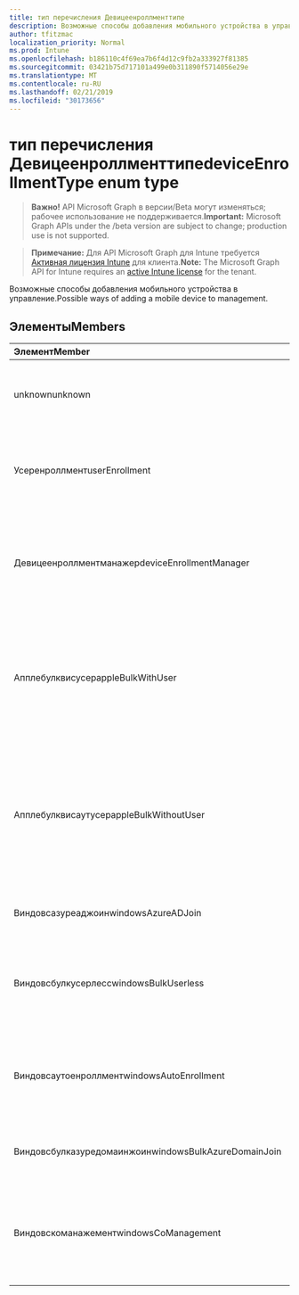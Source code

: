 ```yaml
---
title: тип перечисления Девицеенроллменттипе
description: Возможные способы добавления мобильного устройства в управление.
author: tfitzmac
localization_priority: Normal
ms.prod: Intune
ms.openlocfilehash: b186110c4f69ea7b6f4d12c9fb2a333927f81385
ms.sourcegitcommit: 03421b75d717101a499e0b311890f5714056e29e
ms.translationtype: MT
ms.contentlocale: ru-RU
ms.lasthandoff: 02/21/2019
ms.locfileid: "30173656"
---
```

# <a name="deviceenrollmenttype-enum-type"></a><span data-ttu-id="a0b41-103">тип перечисления Девицеенроллменттипе</span><span class="sxs-lookup"><span data-stu-id="a0b41-103">deviceEnrollmentType enum type</span></span>

> <span data-ttu-id="a0b41-104">**Важно!** API Microsoft Graph в версии/Beta могут изменяться; рабочее использование не поддерживается.</span><span class="sxs-lookup"><span data-stu-id="a0b41-104">**Important:** Microsoft Graph APIs under the /beta version are subject to change; production use is not supported.</span></span>

> <span data-ttu-id="a0b41-105">**Примечание:** Для API Microsoft Graph для Intune требуется [Активная лицензия Intune](https://go.microsoft.com/fwlink/?linkid=839381) для клиента.</span><span class="sxs-lookup"><span data-stu-id="a0b41-105">**Note:** The Microsoft Graph API for Intune requires an [active Intune license](https://go.microsoft.com/fwlink/?linkid=839381) for the tenant.</span></span>

<span data-ttu-id="a0b41-106">Возможные способы добавления мобильного устройства в управление.</span><span class="sxs-lookup"><span data-stu-id="a0b41-106">Possible ways of adding a mobile device to management.</span></span>

## <a name="members"></a><span data-ttu-id="a0b41-107">Элементы</span><span class="sxs-lookup"><span data-stu-id="a0b41-107">Members</span></span>
|<span data-ttu-id="a0b41-108">Элемент</span><span class="sxs-lookup"><span data-stu-id="a0b41-108">Member</span></span>|<span data-ttu-id="a0b41-109">Значение</span><span class="sxs-lookup"><span data-stu-id="a0b41-109">Value</span></span>|<span data-ttu-id="a0b41-110">Описание</span><span class="sxs-lookup"><span data-stu-id="a0b41-110">Description</span></span>|
|:---|:---|:---|
|<span data-ttu-id="a0b41-111">unknown</span><span class="sxs-lookup"><span data-stu-id="a0b41-111">unknown</span></span>|<span data-ttu-id="a0b41-112">нуль</span><span class="sxs-lookup"><span data-stu-id="a0b41-112">0</span></span>|<span data-ttu-id="a0b41-113">Значение по умолчанию: тип регистрации не был собран.</span><span class="sxs-lookup"><span data-stu-id="a0b41-113">Default value, enrollment type was not collected.</span></span>|
|<span data-ttu-id="a0b41-114">Усеренроллмент</span><span class="sxs-lookup"><span data-stu-id="a0b41-114">userEnrollment</span></span>|<span data-ttu-id="a0b41-115">1,1</span><span class="sxs-lookup"><span data-stu-id="a0b41-115">1</span></span>|<span data-ttu-id="a0b41-116">Управляемая пользователями регистрация через канал BYOD.</span><span class="sxs-lookup"><span data-stu-id="a0b41-116">User driven enrollment through BYOD channel.</span></span>|
|<span data-ttu-id="a0b41-117">Девицеенроллментманажер</span><span class="sxs-lookup"><span data-stu-id="a0b41-117">deviceEnrollmentManager</span></span>|<span data-ttu-id="a0b41-118">2</span><span class="sxs-lookup"><span data-stu-id="a0b41-118">2</span></span>|<span data-ttu-id="a0b41-119">Регистрация пользователей с помощью учетной записи менеджера регистрации устройств.</span><span class="sxs-lookup"><span data-stu-id="a0b41-119">User enrollment with a device enrollment manager account.</span></span>|
|<span data-ttu-id="a0b41-120">Апплебулквисусер</span><span class="sxs-lookup"><span data-stu-id="a0b41-120">appleBulkWithUser</span></span>|<span data-ttu-id="a0b41-121">4</span><span class="sxs-lookup"><span data-stu-id="a0b41-121">3</span></span>|<span data-ttu-id="a0b41-122">Массовая регистрация Apple с задачей пользователя.</span><span class="sxs-lookup"><span data-stu-id="a0b41-122">Apple bulk enrollment with user challenge.</span></span> <span data-ttu-id="a0b41-123">(Предотвращение выполнения данных, Apple Configurator)</span><span class="sxs-lookup"><span data-stu-id="a0b41-123">(DEP, Apple Configurator)</span></span>|
|<span data-ttu-id="a0b41-124">Апплебулквисаутусер</span><span class="sxs-lookup"><span data-stu-id="a0b41-124">appleBulkWithoutUser</span></span>|<span data-ttu-id="a0b41-125">4</span><span class="sxs-lookup"><span data-stu-id="a0b41-125">4</span></span>|<span data-ttu-id="a0b41-126">Массовая регистрация Apple без задачи пользователя.</span><span class="sxs-lookup"><span data-stu-id="a0b41-126">Apple bulk enrollment without user challenge.</span></span> <span data-ttu-id="a0b41-127">(Предотвращение выполнения данных, Apple Configurator, Mobile config)</span><span class="sxs-lookup"><span data-stu-id="a0b41-127">(DEP, Apple Configurator, Mobile Config)</span></span>|
|<span data-ttu-id="a0b41-128">Виндовсазуреаджоин</span><span class="sxs-lookup"><span data-stu-id="a0b41-128">windowsAzureADJoin</span></span>|<span data-ttu-id="a0b41-129">17:00</span><span class="sxs-lookup"><span data-stu-id="a0b41-129">5</span></span>|<span data-ttu-id="a0b41-130">ПриСоединение к Windows 10 Azure AD.</span><span class="sxs-lookup"><span data-stu-id="a0b41-130">Windows 10 Azure AD Join.</span></span>|
|<span data-ttu-id="a0b41-131">Виндовсбулкусерлесс</span><span class="sxs-lookup"><span data-stu-id="a0b41-131">windowsBulkUserless</span></span>|<span data-ttu-id="a0b41-132">6</span><span class="sxs-lookup"><span data-stu-id="a0b41-132">6</span></span>|<span data-ttu-id="a0b41-133">Массовая регистрация Windows 10 с помощью ICD с помощью сертификата.</span><span class="sxs-lookup"><span data-stu-id="a0b41-133">Windows 10 Bulk enrollment through ICD with certificate.</span></span>|
|<span data-ttu-id="a0b41-134">Виндовсаутоенроллмент</span><span class="sxs-lookup"><span data-stu-id="a0b41-134">windowsAutoEnrollment</span></span>|<span data-ttu-id="a0b41-135">7</span><span class="sxs-lookup"><span data-stu-id="a0b41-135">7</span></span>|<span data-ttu-id="a0b41-136">Автоматическая регистрация в Windows 10.</span><span class="sxs-lookup"><span data-stu-id="a0b41-136">Windows 10 automatic enrollment.</span></span> <span data-ttu-id="a0b41-137">(Добавление рабочей учетной записи)</span><span class="sxs-lookup"><span data-stu-id="a0b41-137">(Add work account)</span></span>|
|<span data-ttu-id="a0b41-138">Виндовсбулказуредомаинжоин</span><span class="sxs-lookup"><span data-stu-id="a0b41-138">windowsBulkAzureDomainJoin</span></span>|<span data-ttu-id="a0b41-139">8,5</span><span class="sxs-lookup"><span data-stu-id="a0b41-139">8</span></span>|<span data-ttu-id="a0b41-140">Массовый приСоединение к Windows 10 Azure AD.</span><span class="sxs-lookup"><span data-stu-id="a0b41-140">Windows 10 bulk Azure AD Join.</span></span>|
|<span data-ttu-id="a0b41-141">Виндовскоманажемент</span><span class="sxs-lookup"><span data-stu-id="a0b41-141">windowsCoManagement</span></span>|<span data-ttu-id="a0b41-142">10</span><span class="sxs-lookup"><span data-stu-id="a0b41-142">9</span></span>|<span data-ttu-id="a0b41-143">Управление с помощью Windows 10 инициировано с помощью автоПилота или групповой политики.</span><span class="sxs-lookup"><span data-stu-id="a0b41-143">Windows 10 Co-Management triggered by AutoPilot or Group Policy.</span></span>|




